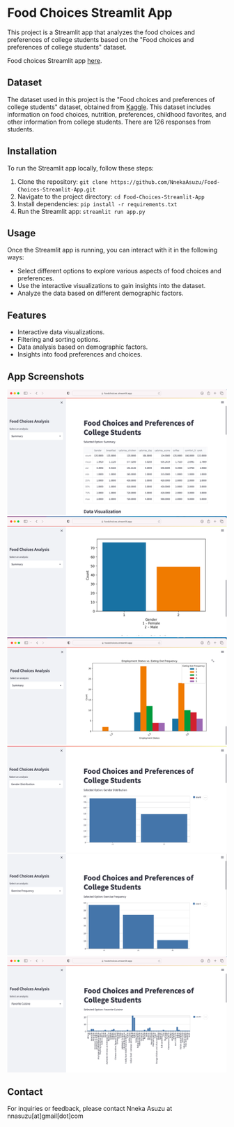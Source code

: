 
# Food Choices Streamlit App

This project is a Streamlit app that analyzes the food choices and preferences of college students based on the "Food choices and preferences of college students" dataset.


Food choices Streamlit app [here][1].


[1]: https://foodchoice.streamlit.app


## Dataset

The dataset used in this project is the "Food choices and preferences of college students" dataset, obtained from [Kaggle](https://www.kaggle.com/datasets/borapajo/food-choices). This dataset includes information on food choices, nutrition, preferences, childhood favorites, and other information from college students. There are 126 responses from students. 


## Installation

To run the Streamlit app locally, follow these steps:

1. Clone the repository: `git clone https://github.com/NnekaAsuzu/Food-Choices-Streamlit-App.git`
2. Navigate to the project directory: `cd Food-Choices-Streamlit-App`
3. Install dependencies: `pip install -r requirements.txt`
4. Run the Streamlit app: `streamlit run app.py`

## Usage

Once the Streamlit app is running, you can interact with it in the following ways:

- Select different options to explore various aspects of food choices and preferences.
- Use the interactive visualizations to gain insights into the dataset.
- Analyze the data based on different demographic factors.

## Features

- Interactive data visualizations.
- Filtering and sorting options.
- Data analysis based on demographic factors.
- Insights into food preferences and choices.

## App Screenshots

![Screenshot 1](/Foodchoicesscreenshots/fc1.png)
![Screenshot 2](/Foodchoicesscreenshots/fc2.png)
![Screenshot 3](/Foodchoicesscreenshots/fc3.png)
![Screenshot 4](/Foodchoicesscreenshots/fc4.png)
![Screenshot 5](/Foodchoicesscreenshots/fc5.png)
![Screenshot 6](/Foodchoicesscreenshots/fc6.png)



## Contact

For inquiries or feedback, please contact Nneka Asuzu at nnasuzu[at]gmail[dot]com
